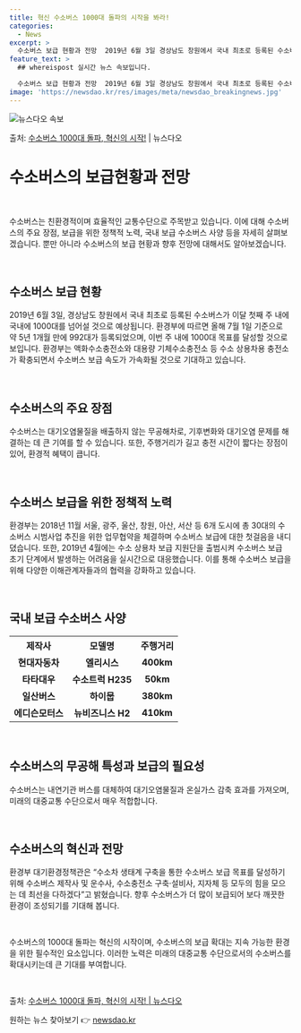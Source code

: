 ```yaml
---
title: 혁신 수소버스 1000대 돌파의 시작을 봐라!
categories:
  - News
excerpt: >
  수소버스 보급 현황과 전망  2019년 6월 3일 경상남도 창원에서 국내 최초로 등록된 수소버스가 이달 첫째…
feature_text: >
  ## whereispost 실시간 뉴스 속보입니다.

  수소버스 보급 현황과 전망  2019년 6월 3일 경상남도 창원에서 국내 최초로 등록된 수소버스가 이달 첫째…
image: 'https://newsdao.kr/res/images/meta/newsdao_breakingnews.jpg'
---
```


![뉴스다오 속보](https://newsdao.kr/res/images/meta/newsdao_breakingnews.jpg)

<p>출처: <a href="https://newsdao.kr/4571" rel="dofollow">수소버스 1000대 돌파, 혁신의 시작!</a> | 뉴스다오</p>

<h1 data-ke-size="size26">수소버스의 보급현황과 전망</h1>
<p data-ke-size="size16">&nbsp;</p>
수소버스는 친환경적이며 효율적인 교통수단으로 주목받고 있습니다. 이에 대해 수소버스의 주요 장점, 보급을 위한 정책적 노력, 국내 보급 수소버스 사양 등을 자세히 살펴보겠습니다. 뿐만 아니라 수소버스의 보급 현황과 향후 전망에 대해서도 알아보겠습니다.
<p data-ke-size="size16">&nbsp;</p>

<h2 data-ke-size="size24">수소버스 보급 현황</h2>
<p data-ke-size="size16">2019년 6월 3일, 경상남도 창원에서 국내 최초로 등록된 수소버스가 이달 첫째 주 내에 국내에 1000대를 넘어설 것으로 예상됩니다. 환경부에 따르면 올해 7월 1일 기준으로 약 5년 1개월 만에 992대가 등록되었으며, 이번 주 내에 1000대 목표를 달성할 것으로 보입니다. 환경부는 액화수소충전소와 대용량 기체수소충전소 등 수소 상용차용 충전소가 확충되면서 수소버스 보급 속도가 가속화될 것으로 기대하고 있습니다.</p>
<p data-ke-size="size16">&nbsp;</p>

<h2 data-ke-size="size24">수소버스의 주요 장점</h2>
<p data-ke-size="size16">수소버스는 대기오염물질을 배출하지 않는 무공해차로, 기후변화와 대기오염 문제를 해결하는 데 큰 기여를 할 수 있습니다. 또한, 주행거리가 길고 충전 시간이 짧다는 장점이 있어, 환경적 혜택이 큽니다.</p>
<p data-ke-size="size16">&nbsp;</p>

<h2 data-ke-size="size24">수소버스 보급을 위한 정책적 노력</h2>
<p data-ke-size="size16">환경부는 2018년 11월 서울, 광주, 울산, 창원, 아산, 서산 등 6개 도시에 총 30대의 수소버스 시범사업 추진을 위한 업무협약을 체결하며 수소버스 보급에 대한 첫걸음을 내디뎠습니다. 또한, 2019년 4월에는 수소 상용차 보급 지원단을 출범시켜 수소버스 보급 초기 단계에서 발생하는 어려움을 실시간으로 대응했습니다. 이를 통해 수소버스 보급을 위해 다양한 이해관계자들과의 협력을 강화하고 있습니다.</p>
<p data-ke-size="size16">&nbsp;</p>

<h2 data-ke-size="size24">국내 보급 수소버스 사양</h2>
<table>
	<tr>
		<th>제작사</th>
		<th>모델명</th>
		<th>주행거리</th>
	</tr>
	<tr>
		<td style="text-align: center; height: 17px;"><b>현대자동차</b></td>
		<td style="text-align: center; height: 17px;"><b>엘리시스</b></td>
		<td style="text-align: center; height: 17px;"><b>400km</b></td>
	</tr>
	<tr>
		<td style="text-align: center; height: 17px;"><b>타타대우</b></td>
		<td style="text-align: center; height: 17px;"><b>수소트럭 H235</b></td>
		<td style="text-align: center; height: 17px;"><b>50km</b></td>
	</tr>
	<tr>
		<td style="text-align: center; height: 17px;"><b>일산버스</b></td>
		<td style="text-align: center; height: 17px;"><b>하이뭅</b></td>
		<td style="text-align: center; height: 17px;"><b>380km</b></td>
	</tr>
	<tr>
		<td style="text-align: center; height: 17px;"><b>에디슨모터스</b></td>
		<td style="text-align: center; height: 17px;"><b>뉴비즈니스 H2</b></td>
		<td style="text-align: center; height: 17px;"><b>410km</b></td>
	</tr>
</table>
<p data-ke-size="size16">&nbsp;</p>

<h2 data-ke-size="size24">수소버스의 무공해 특성과 보급의 필요성</h2>
<p data-ke-size="size16">수소버스는 내연기관 버스를 대체하여 대기오염물질과 온실가스 감축 효과를 가져오며, 미래의 대중교통 수단으로서 매우 적합합니다.</p>
<p data-ke-size="size16">&nbsp;</p>

<h2 data-ke-size="size24">수소버스의 혁신과 전망</h2>
<p data-ke-size="size16">환경부 대기환경정책관은 “수소차 생태계 구축을 통한 수소버스 보급 목표를 달성하기 위해 수소버스 제작사 및 운수사, 수소충전소 구축·설비사, 지자체 등 모두의 힘을 모으는 데 최선을 다하겠다”고 밝혔습니다. 향후 수소버스가 더 많이 보급되어 보다 깨끗한 환경이 조성되기를 기대해 봅니다.</p>
<p data-ke-size="size16">&nbsp;</p>

수소버스의 1000대 돌파는 혁신의 시작이며, 수소버스의 보급 확대는 지속 가능한 환경을 위한 필수적인 요소입니다. 이러한 노력은 미래의 대중교통 수단으로서의 수소버스를 확대시키는데 큰 기대를 부여합니다.
<p data-ke-size="size16">&nbsp;</p>

출처: <a href="https://newsdao.kr/4571">수소버스 1000대 돌파, 혁신의 시작! | 뉴스다오</a> 

원하는 뉴스 찾아보기 👉 <a href="https://newsdao.kr" rel="dofollow">newsdao.kr</a>



